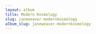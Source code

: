 ```yaml
---
layout: album
title: Modern Kosmology
slug: janeweaver-modernkosmology
album_slug: janeweaver-modernkosmology
---
```

